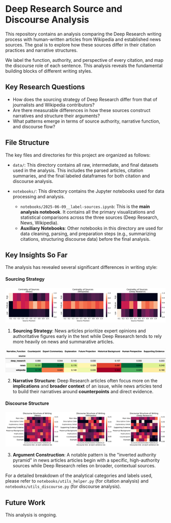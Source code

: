 # Deep Research Source and Discourse Analysis

This repository contains an analysis comparing the Deep Research writing process with human-written articles from Wikipedia and established news sources. The goal is to explore how these sources differ in their citation practices and narrative structures.

We label the function, authority, and perspective of every citation, and map the discourse role of each sentence. This analysis reveals the fundamental building blocks of different writing styles.

## Key Research Questions
*   How does the sourcing strategy of Deep Research differ from that of journalists and Wikipedia contributors?
*   Are there measurable differences in how these sources construct narratives and structure their arguments?
*   What patterns emerge in terms of source authority, narrative function, and discourse flow?

## File Structure

The key files and directories for this project are organized as follows:

*   `data/`: This directory contains all raw, intermediate, and final datasets used in the analysis. This includes the parsed articles, citation summaries, and the final labeled dataframes for both citation and discourse analysis.

*   `notebooks/`: This directory contains the Jupyter notebooks used for data processing and analysis.
    *   `notebooks/2025-06-09__label-sources.ipynb`: This is the **main analysis notebook**. It contains all the primary visualizations and statistical comparisons across the three sources (Deep Research, News, Wikipedia).
    *   **Auxiliary Notebooks**: Other notebooks in this directory are used for data cleaning, parsing, and preparation steps (e.g., summarizing citations, structuring discourse data) before the final analysis.

## Key Insights So Far

The analysis has revealed several significant differences in writing style:

#### Sourcing Strategy

![Source Authority](figures/centrality-heatmap-by-index.png)

1.  **Sourcing Strategy**: News articles prioritize expert opinions and authoritative figures early in the text while Deep Research tends to rely more heavily on news and summarative articles.

![Source Usage](figures/narrative_function_ratios.png)

2.  **Narrative Structure**: Deep Research articles often focus more on the **implications** and **broader context** of an issue, while news articles tend to build their narratives around **counterpoints** and direct evidence.

#### Discourse Structure

![Discourse Structure](figures/discourse_structure.png)

3.  **Argument Construction**: A notable pattern is the "inverted authority pyramid" in news articles articles begin with a specific, high-authority sources while Deep Research relies on broader, contextual sources.

For a detailed breakdown of the analytical categories and labels used, please refer to `notebooks/utils_helper.py` (for citation analysis) and `notebooks/utils_discourse.py` (for discourse analysis).

## Future Work

This analysis is ongoing.